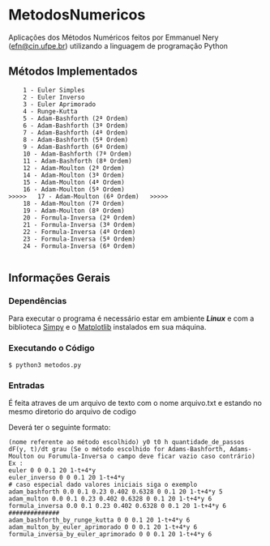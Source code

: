 # MetodosNumericos

Aplicações dos Métodos Numéricos feitos por Emmanuel Nery (efn@cin.ufpe.br) utilizando a linguagem de programação Python

## Métodos Implementados

```
	1 - Euler Simples
	2 - Euler Inverso
	3 - Euler Aprimorado
	4 - Runge-Kutta  
	5 - Adam-Bashforth (2ª Ordem)
	6 - Adam-Bashforth (3ª Ordem)
	7 - Adam-Bashforth (4ª Ordem)
	8 - Adam-Bashforth (5ª Ordem)
	9 - Adam-Bashforth (6ª Ordem)
  	10 - Adam-Bashforth (7ª Ordem)
  	11 - Adam-Bashforth (8ª Ordem)
	12 - Adam-Moulton (2ª Ordem)
	14 - Adam-Moulton (3ª Ordem)
	15 - Adam-Moulton (4ª Ordem)
	16 - Adam-Moulton (5ª Ordem)
>>>>>  	17 - Adam-Moulton (6ª Ordem)   >>>>>
  	18 - Adam-Moulton (7ª Ordem)
  	19 - Adam-Moulton (8ª Ordem)
	20 - Formula-Inversa (2ª Ordem)
	21 - Formula-Inversa (3ª Ordem)
	22 - Formula-Inversa (4ª Ordem)
	23 - Formula-Inversa (5ª Ordem)
	24 - Formula-Inversa (6ª Ordem)
	
```

## Informações Gerais

### Dependências

Para executar o programa é necessário estar em ambiente ***Linux*** e com a biblioteca [Simpy](http://docs.sympy.org/latest/install.html) e o [Matplotlib](http://matplotlib.org/users/installing.html)
instalados em sua máquina.
### Executando o Código

```
$ python3 metodos.py

```

### Entradas

É feita atraves de um arquivo de texto com o nome arquivo.txt e estando no mesmo diretorio do arquivo de codigo

Deverá ter o seguinte formato:

```
(nome referente ao método escolhido) y0 t0 h quantidade_de_passos dF(y, t)/dt grau (Se o método escolhido for Adams-Bashforth, Adams-Moulton ou Forumula-Inversa o campo deve ficar vazio caso contrário)
Ex :
euler 0 0 0.1 20 1-t+4*y
euler_inverso 0 0 0.1 20 1-t+4*y
# caso especial dado valores iniciais siga o exemplo
adam_bashforth 0.0 0.1 0.23 0.402 0.6328 0 0.1 20 1-t+4*y 5 
adam_multon 0.0 0.1 0.23 0.402 0.6328 0 0.1 20 1-t+4*y 6
formula_inversa 0.0 0.1 0.23 0.402 0.6328 0 0.1 20 1-t+4*y 6
##############
adam_bashforth_by_runge_kutta 0 0 0.1 20 1-t+4*y 6
adam_multon_by_euler_aprimorado 0 0 0.1 20 1-t+4*y 6
formula_inversa_by_euler_aprimorado 0 0 0.1 20 1-t+4*y 6
```
